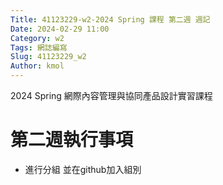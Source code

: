 ```yaml
---
Title: 41123229-w2-2024 Spring 課程 第二週 週記
Date: 2024-02-29 11:00
Category: w2
Tags: 網誌編寫
Slug: 41123229_w2
Author: kmol
---
```


2024 Spring 網際內容管理與協同產品設計實習課程

<!-- PELICAN_END_SUMMARY -->

# 第二週執行事項
- 進行分組 並在github加入組別

